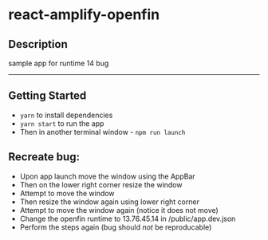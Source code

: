 # react-amplify-openfin

## Description

sample app for runtime 14 bug

---

## Getting Started
- `yarn` to install dependencies
- `yarn start` to run the app
- Then in another terminal window - `npm run launch`

## Recreate bug:
- Upon app launch move the window using the AppBar
- Then on the lower right corner resize the window
- Attempt to move the window
- Then resize the window again using lower right corner
- Attempt to move the window again (notice it does not move)
- Change the openfin runtime to 13.76.45.14 in /public/app.dev.json
- Perform the steps again (bug should *not* be reproducable)
